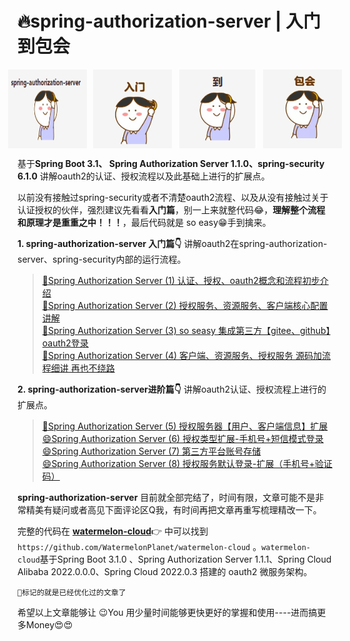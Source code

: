 # 🔥spring-authorization-server | 入门到包会

<div style="display: flex; justify-content: center;">
  <img src="doc/image/icon_0.png" style="max-width: 25%; margin: 0 5px;">
  <img src="doc/image/icon_1.png" style="max-width: 25%; margin: 0 5px;">
  <img src="doc/image/icon_2.png" style="max-width: 25%; margin: 0 5px;">
  <img src="doc/image/icon_3.png" style="max-width: 25%; margin: 0 5px;">
</div>



基于**Spring Boot 3.1、 Spring Authorization Server 1.1.0、spring-security 6.1.0** 讲解oauth2的认证、授权流程以及此基础上进行的扩展点。

以前没有接触过spring-security或者不清楚oauth2流程、以及从没有接触过关于认证授权的伙伴，强烈建议先看看**入门篇**，别一上来就整代码😂，**理解整个流程和原理才是重重之中！！！**，最后代码就是 so easy😁手到擒来。

**1. spring-authorization-server 入门篇👇** 讲解oauth2在spring-authorization-server、spring-security内部的运行流程。

>[🍉Spring Authorization Server (1) 认证、授权、oauth2概念和流程初步介绍](https://juejin.cn/post/7279402761414164534) \
>[🍉Spring Authorization Server (2) 授权服务、资源服务、客户端核心配置讲解](https://juejin.cn/post/7279429009796923455) \
>[🍉Spring Authorization Server (3) so seasy 集成第三方【gitee、github】oauth2登录](https://juejin.cn/post/7279629380748918803) \
>[🍉Spring Authorization Server (4) 客户端、资源服务、授权服务 源码加流程细讲 再也不绕路](https://juejin.cn/post/7280000052209664063)


**2.  spring-authorization-server进阶篇👇** 讲解oauth2认证、授权流程上进行的扩展点。

>[🍉Spring Authorization Server (5) 授权服务器【用户、客户端信息】扩展](https://juejin.cn/post/7280125658339475495) \
>[😄Spring Authorization Server (6) 授权类型扩展-手机号+短信模式登录](https://juejin.cn/post/7280436457135292455) \
>[😄Spring Authorization Server (7) 第三方平台账号存储](https://juejin.cn/post/7280840196076847167) \
>[😄Spring Authorization Server (8) 授权服务默认登录-扩展（手机号+验证码）](https://juejin.cn/post/7289662476740182073)


**spring-authorization-server** 目前就全部完结了，时间有限，文章可能不是非常精美有疑问或者高见下面评论区Q我，有时间再把文章再重写梳理精改一下。

完整的代码在 [**watermelon-cloud**](https://github.com/WatermelonPlanet/watermelon-cloud)👉 中可以找到`https://github.com/WatermelonPlanet/watermelon-cloud` 。`watermelon-cloud`基于Spring Boot 3.1.0 、Spring Authorization Server 1.1.1、Spring Cloud Alibaba 2022.0.0.0、Spring Cloud 2022.0.3 搭建的 oauth2 微服务架构。


`🍉标记的就是已经优化过的文章了`

希望以上文章能够让 😉You 用少量时间能够更快更好的掌握和使用----进而搞更多Money😍😍
